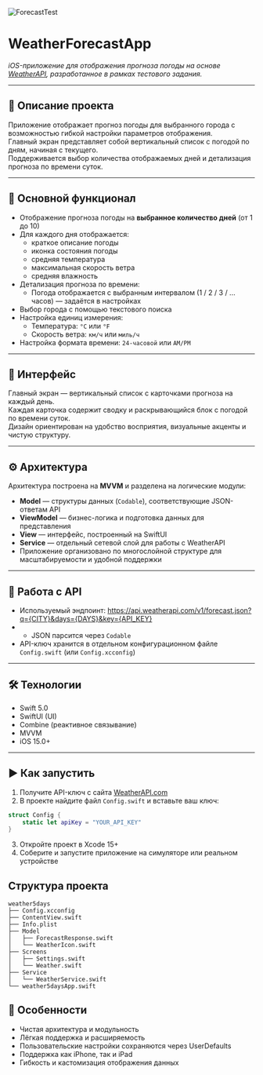 
![ForecastTest](https://github.com/user-attachments/assets/efd574a7-b597-4524-8186-403b164f7ab1)

# WeatherForecastApp

*iOS-приложение для отображения прогноза погоды на основе [WeatherAPI](https://www.weatherapi.com/), разработанное в рамках тестового задания.*

---

## 🚀 Описание проекта

Приложение отображает прогноз погоды для выбранного города с возможностью гибкой настройки параметров отображения.  
Главный экран представляет собой вертикальный список с погодой по дням, начиная с текущего.  
Поддерживается выбор количества отображаемых дней и детализация прогноза по времени суток.

---

## 🧩 Основной функционал

- Отображение прогноза погоды на **выбранное количество дней** (от 1 до 10)
- Для каждого дня отображается:
  - краткое описание погоды
  - иконка состояния погоды
  - средняя температура
  - максимальная скорость ветра
  - средняя влажность
- Детализация прогноза по времени:
  - Погода отображается с выбранным интервалом (1 / 2 / 3 / ... часов) — задаётся в настройках
- Выбор города с помощью текстового поиска
- Настройка единиц измерения:
  - Температура: `°C` или `°F`
  - Скорость ветра: `км/ч` или `миль/ч`
- Настройка формата времени: `24-часовой` или `AM/PM`

---

## 📱 Интерфейс

Главный экран — вертикальный список с карточками прогноза на каждый день.  
Каждая карточка содержит сводку и раскрывающийся блок с погодой по времени суток.  
Дизайн ориентирован на удобство восприятия, визуальные акценты и чистую структуру.

---

## ⚙️ Архитектура

Архитектура построена на **MVVM** и разделена на логические модули:

- **Model** — структуры данных (`Codable`), соответствующие JSON-ответам API
- **ViewModel** — бизнес-логика и подготовка данных для представления
- **View** — интерфейс, построенный на SwiftUI
- **Service** — отдельный сетевой слой для работы с WeatherAPI
- Приложение организовано по многослойной структуре для масштабируемости и удобной поддержки

---

## 📡 Работа с API

- Используемый эндпоинт: https://api.weatherapi.com/v1/forecast.json?q={CITY}&days={DAYS}&key={API_KEY}
- - JSON парсится через `Codable`
- API-ключ хранится в отдельном конфигурационном файле `Config.swift` (или `Config.xcconfig`)

---

## 🛠 Технологии

- Swift 5.0
- SwiftUI (UI)
- Combine (реактивное связывание)
- MVVM
- iOS 15.0+

---

## ▶️ Как запустить

1. Получите API-ключ с сайта [WeatherAPI.com](https://www.weatherapi.com/)
2. В проекте найдите файл `Config.swift` и вставьте ваш ключ:
 ```swift
 struct Config {
     static let apiKey = "YOUR_API_KEY"
 }
```
3. Откройте проект в Xcode 15+
4. Соберите и запустите приложение на симуляторе или реальном устройстве

## Структура проекта
```
weather5days
├── Config.xcconfig
├── ContentView.swift
├── Info.plist
├── Model
│   ├── ForecastResponse.swift
│   └── WeatherIcon.swift
├── Screens
│   ├── Settings.swift
│   └── Weather.swift
├── Service
│   └── WeatherService.swift
└── weather5daysApp.swift
```


## 📌 Особенности
- Чистая архитектура и модульность
- Лёгкая поддержка и расширяемость
- Пользовательские настройки сохраняются через UserDefaults
- Поддержка как iPhone, так и iPad
- Гибкость и кастомизация отображения данных
